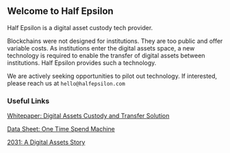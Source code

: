 ## Welcome to Half Epsilon

Half Epsilon is a digital asset custody tech provider. 

Blockchains were not designed for institutions. They are too public and offer variable costs. As institutions enter the digital assets space, a new technology is required to enable the transfer of digital assets between institutions. Half Epsilon provides such a technology.

We are actively seeking opportunities to pilot out technology. If interested, please reach us at ```hello@halfepsilon.com```

### Useful Links 

[Whitepaper: Digital Assets Custody and Transfer Solution](DACTSv1.pdf) 

[Data Sheet: One Time Spend Machine](OTSM-Data-Sheet.pdf)

[2031: A Digital Assets Story](2031.pdf) 
